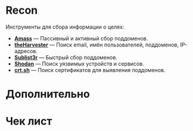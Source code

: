 # Recon
Инструменты для сбора информации о целях:

- **[Amass](https://github.com/owasp-amass/amass.git)** — Пассивный и активный сбор поддоменов.  
- **[theHarvester](https://github.com/laramies/theHarvester.git)** — Поиск email, имён пользователей, поддоменов, IP-адресов.  
- **[Sublist3r](https://github.com/aboul3la/Sublist3r.git)** — Быстрый сбор поддоменов.  
- **[Shodan](https://github.com/achillean/shodan-python.git)** — Поиск уязвимых устройств и сервисов.  
- **[crt.sh](https://github.com/az7rb/crt.sh.git)** — Поиск сертификатов для выявления поддоменов.

# Дополнительно

# Чек лист